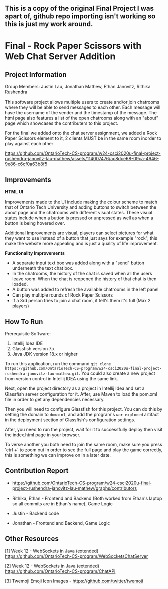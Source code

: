 ## This is a copy of the original Final Project I was apart of, github repo importing isn't working so this is just my work around.

# Final - Rock Paper Scissors with Web Chat Server Addition

## Project Information
Group Members: Justin Lau, Jonathan Mathew, Ethan Janovitz, Rithika Rushendra


This software project allows multiple users to create and/or join chatrooms where they will be able to send messages to each other. Each message will have the username of the sender and the timestamp of the message. The html page also features a list of the open chatrooms along with an "about" page which showcases the contributers to this project.

For the final we added onto the chat server assignment, we added a Rock Paper Scissors element to it, 2 clients MUST be in the same room inorder to play against each other

https://github.com/OntarioTech-CS-program/w24-csci2020u-final-project-rushendra-janovitz-lau-mathew/assets/114007476/ac8dce68-09ca-4946-9e86-c6cf0a63b8f5

## Improvements

**HTML UI**

Improvements made to the UI include making the colour scheme to match that of Ontario Tech University and adding buttons to switch between the about page and the chatrooms with different visual states. These visual states include when a button is pressed or unpressed as well as when a button is being hovered over.

Additional Improvements are visual, players can select pictures for what they want to use instead of a button that just says for example "rock", this make the website more appealing and is just a quality of life improvement.

**Functionality Improvements**

- A separate input text box was added along with a "send" button underneath the text chat box. 
- In the chatrooms, the history of the chat is saved when all the users leave room. When the chat is reopened the history of that chat is then loaded. 
- A button was added to refresh the available chatrooms in the left panel
- Can play multiple rounds of Rock Paper Scissors
- If a 3rd person tries to join a chat room, it tell's them it's full (Max 2 players)

## How To Run

Prerequisite Software:
1. Intellij Idea IDE
2. Glassfish version 7.x
3. Java JDK version 18.x or higher


To run this application, run the command `git clone https://github.com/OntarioTech-CS-program/w24-csci2020u-final-project-rushendra-janovitz-lau-mathew.git`. You could also create a new project from version control in Intellij IDEA using the same link.

Next, open the project directory as a project in Intellij Idea and set a Glassfish server configuration for it. After, use Maven to load the pom.xml file in order to get any dependencies necessary.

Then you will need to configure Glassfish for this project. You can do this by setting the domain to `domain1`, and add the program's `war exploded` artifact in the deployment section of Glassfish's configuration settings.

After, you need to run the project, wait for it to successfully deploy then visit the index.html page in your browser.

To verse another you both need to join the same room, make sure you press 'ctrl +` to zoom out in order to see the full page and play the game correctly, this is something we can improve on in a later date.
## Contribution Report

- https://github.com/OntarioTech-CS-program/w24-csci2020u-final-project-rushendra-janovitz-lau-mathew/graphs/contributors


- Rithika, Ethan - Frontend and Backend (Both worked from Ethan's laptop so all commits are in Ethan's name), Game Logic


- Justin - Backend code


- Jonathan - Frontend and Backend, Game Logic

## Other Resources

[1] Week 12 - WebSockets in Java (extended) https://github.com/OntarioTech-CS-program/WebSocketsChatServer

[2] Week 12 - WebSockets in Java (extended) https://github.com/OntarioTech-CS-program/ChatAPI

[3] Twemoji Emoji Icon Images - https://github.com/twitter/twemoji
